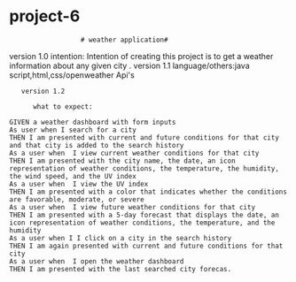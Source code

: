 # project-6
                      # weather application#

version 1.0
    intention: 
           Intention of creating this project is to get a weather information about any given city .
version 1.1
       language/others:java script,html,css/openweather Api's


       version 1.2
          
          what to expect:
                  
```
GIVEN a weather dashboard with form inputs
As user when I search for a city
THEN I am presented with current and future conditions for that city and that city is added to the search history
As a user when  I view current weather conditions for that city
THEN I am presented with the city name, the date, an icon representation of weather conditions, the temperature, the humidity, the wind speed, and the UV index
As a user when  I view the UV index
THEN I am presented with a color that indicates whether the conditions are favorable, moderate, or severe
As a user when  I view future weather conditions for that city
THEN I am presented with a 5-day forecast that displays the date, an icon representation of weather conditions, the temperature, and the humidity
As a user when I I click on a city in the search history
THEN I am again presented with current and future conditions for that city
As a user when  I open the weather dashboard
THEN I am presented with the last searched city forecas.
 